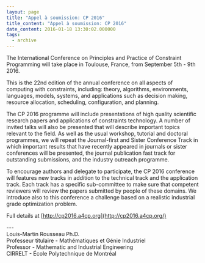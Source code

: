 ```yaml
---
layout: page
title: "Appel à soumission: CP 2016"
title_content: "Appel à soumission: CP 2016"
date_content: 2016-01-18 13:30:02.000000
tags:
  - archive
---
```

The International Conference on Principles and Practice of Constraint
Programming will take place in Toulouse, France, from September 5th - 9th
2016.  
  
This is the 22nd edition of the annual conference on all aspects of computing
with constraints, including: theory, algorithms, environments, languages,
models, systems, and applications such as decision making, resource
allocation, scheduling, configuration, and planning.  
  
The CP 2016 programme will include presentations of high quality scientific
research papers and applications of constraints technology. A number of
invited talks will also be presented that will describe important topics
relevant to the field. As well as the usual workshop, tutorial and doctoral
programmes, we will repeat the Journal-first and Sister Conference Track in
which important results that have recently appeared in journals or sister
conferences will be presented, the journal publication fast track for
outstanding submissions, and the industry outreach programme.  
  
To encourage authors and delegate to participate, the CP 2016 conference will
features new tracks in addition to the technical track and the application
track. Each track has a specific sub-committee to make sure that competent
reviewers will review the papers submitted by people of these domains. We
introduce also to this conference a challenge based on a realistic industrial
grade optimization problem.  
  
Full details at [http://cp2016.a4cp.org](http://cp2016.a4cp.org/)





\---  
Louis-Martin Rousseau Ph.D.  
Professeur titulaire - Mathématiques et Génie Industriel  
Professor - Mathematic and Industrial Engineering  
CIRRELT - École Polytechnique de Montréal

